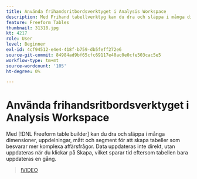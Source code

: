 ```yaml
---
title: Använda frihandsritbordsverktyget i Analysis Workspace
description: Med Frihand tabellverktyg kan du dra och släppa i många dimensioner, uppdelningar, mätvärden och segment för att skapa tabeller som besvarar mer komplexa affärsfrågor. Data uppdateras inte direkt, utan uppdateras när du klickar på Skapa, vilket sparar tid eftersom tabellen bara uppdateras en gång.
feature: Freeform Tables
thumbnail: 31318.jpg
kt: 4217
role: User
level: Beginner
exl-id: 4cf94512-e4e4-418f-b759-db5feff272e6
source-git-commit: 84984ad9bf65cfc69117e40ac0e0cfe503cac5e5
workflow-type: tm+mt
source-wordcount: '105'
ht-degree: 0%

---
```


# Använda frihandsritbordsverktyget i Analysis Workspace

Med [!DNL Freeform table builder] kan du dra och släppa i många dimensioner, uppdelningar, mått och segment för att skapa tabeller som besvarar mer komplexa affärsfrågor. Data uppdateras inte direkt, utan uppdateras när du klickar på Skapa, vilket sparar tid eftersom tabellen bara uppdateras en gång.

>[!VIDEO](https://video.tv.adobe.com/v/31318/?quality=12&learn=on)
